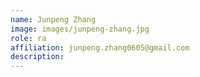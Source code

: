 ```yaml
---
name: Junpeng Zhang
image: images/junpeng-zhang.jpg
role: ra
affiliation: junpeng.zhang0605@gmail.com
description:
---
```

